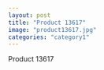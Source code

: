 ```yaml
---
layout: post
title: "Product 13617"
image: "product13617.jpg"
categories: "category1"
---
```

Product 13617
